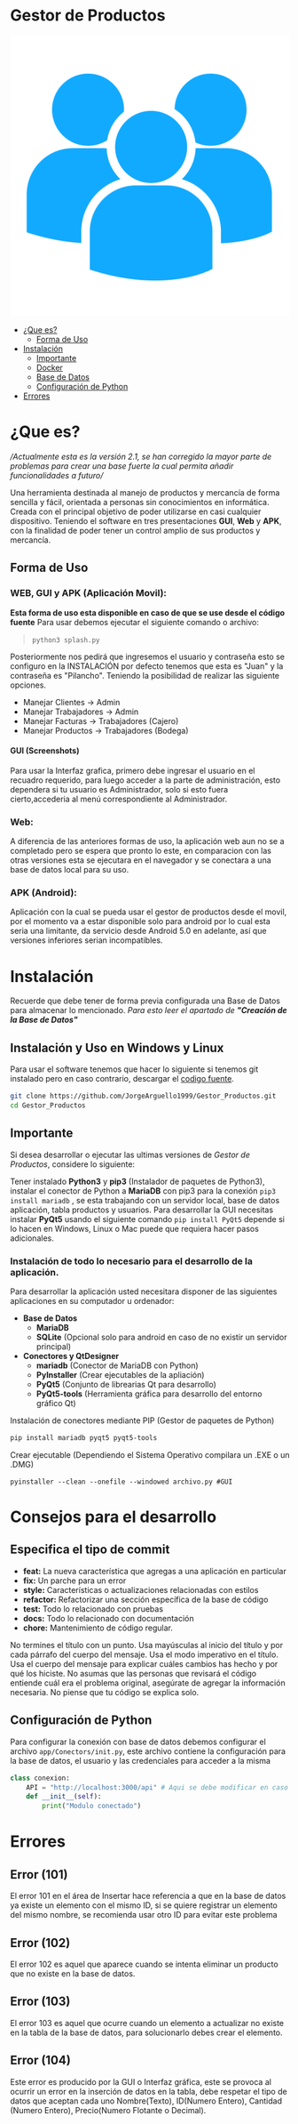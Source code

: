 # Gestor de Productos 
![Logo de la Aplicación](Images/logo.png)

 - [¿Que es?](#que-es)
	 - [Forma de Uso](#forma-de-uso)
 - [Instalación](#instalación)
	 - [Importante](#importante)
     - [Docker](./docker/README.md)
     - [Base de Datos](./docker/README.md)
	 - [Configuración de Python](#configuración-de-python)
 - [Errores](#errores)

# ¿Que es?
*/Actualmente esta es la versión 2.1, se han corregido la mayor parte de problemas para crear una base fuerte la cual permita añadir funcionalidades a futuro/*

Una herramienta destinada al manejo de productos y mercancía de forma sencilla y fácil, orientada a personas sin conocimientos en informática. Creada con el principal objetivo de poder utilizarse en casi cualquier dispositivo. 
Teniendo el software en tres presentaciones **GUI**, **Web** y **APK**, con la finalidad de poder tener un control amplio de sus productos y mercancía.
## Forma de Uso
### WEB, GUI y APK (Aplicación Movil):
**Esta forma de uso esta disponible en caso de que se use desde el código fuente** 
Para usar debemos ejecutar el siguiente comando o archivo: 
> ```python3 splash.py```

Posteriormente nos pedirá que ingresemos el usuario y contraseña esto se configuro en la INSTALACIÓN por defecto tenemos que esta es "Juan" y la contraseña es "Pilancho".
Teniendo la posibilidad de realizar las siguiente opciones.

  - Manejar Clientes -> Admin
  - Manejar Trabajadores -> Admin
  - Manejar Facturas -> Trabajadores (Cajero)
  - Manejar Productos -> Trabajadores (Bodega)

#### GUI (Screenshots)
Para usar la Interfaz grafica, primero debe ingresar el usuario en el recuadro requerido, para luego acceder a la parte de administración, esto dependera si tu usuario es Administrador, solo si esto fuera cierto,accederia al menú correspondiente al Administrador.
### Web:
A diferencia de las anteriores  formas de uso, la aplicación web aun no se a completado pero se espera que pronto lo este, en comparacion con las otras versiones esta se ejecutara en el navegador y se conectara a una base de datos local para su uso.
### APK (Android):
Aplicación con la cual se pueda usar el gestor de productos desde el movil, por el momento va a estar disponible solo para android por lo cual esta seria una limitante, da servicio desde Android 5.0 en adelante, así que versiones inferiores serian incompatibles. 
# Instalación
Recuerde que debe tener de forma previa configurada una Base de Datos para almacenar lo mencionado. *Para esto leer el apartado de **"Creación de la Base de Datos"***
## Instalación y Uso en Windows y Linux
Para usar el software tenemos que hacer lo siguiente si tenemos git instalado pero en caso contrario, descargar el [codigo fuente](https://codeload.github.com/JorgeArguello1999/Gestor_Productos/zip/refs/heads/version.2).
```bash
git clone https://github.com/JorgeArguello1999/Gestor_Productos.git
cd Gestor_Productos
```
## Importante
Si desea desarrollar o ejecutar las ultimas versiones de *Gestor de Productos*, considere lo siguiente:

Tener instalado **Python3** y **pip3** (Instalador de paquetes de Python3), instalar el conector de Python a **MariaDB** con pip3 para la conexión `pip3 install mariadb` , se esta trabajando con un servidor local, base de datos aplicación, tabla productos y usuarios.
Para desarrollar la GUI necesitas instalar **PyQt5** usando el siguiente comando `pip install PyQt5` depende si lo hacen en Windows, Linux o Mac puede que requiera hacer pasos adicionales.
### Instalación de todo lo necesario para el desarrollo de la aplicación.
Para desarrollar la aplicación usted necesitara disponer de las siguientes aplicaciones en su computador u ordenador:
 - **Base de Datos**
     - **MariaDB** 
     - **SQLite** (Opcional solo para android en caso de no existir un servidor principal)
 - **Conectores y QtDesigner**
     - **mariadb** (Conector de MariaDB con Python)
     - **PyInstaller** (Crear ejecutables de la apliación)
     - **PyQt5** (Conjunto de librearias Qt para desarrollo)
     - **PyQt5-tools** (Herramienta gráfica para desarrollo del entorno gráfico Qt)

Instalación de conectores mediante PIP (Gestor de paquetes de Python)
```bash
pip install mariadb pyqt5 pyqt5-tools
```

Crear ejecutable (Dependiendo el Sistema Operativo compilara un .EXE o un .DMG)
```
pyinstaller --clean --onefile --windowed archivo.py #GUI
```

# Consejos para el desarrollo
## Especifica el tipo de commit 
 - **feat:** La nueva característica que agregas a una aplicación en particular 
 - **fix:** Un parche para un error
 - **style:** Características o actualizaciones relacionadas con estilos
 - **refactor:** Refactorizar una sección específica de la base de código
 - **test:** Todo lo relacionado con pruebas
 - **docs:** Todo lo relacionado con documentación
 - **chore:** Mantenimiento de código regular.

No termines el título con un punto. Usa mayúsculas al inicio del título y por cada párrafo del cuerpo del mensaje. Usa el modo imperativo en el título. Usa el cuerpo del mensaje para explicar cuáles cambios has hecho y por qué los hiciste. No asumas que las personas que revisará el código entiende cuál era el problema original, asegúrate de agregar la información necesaria. No piense que tu código se explica solo.

## Configuración de Python
Para configurar la conexión con base de datos debemos configurar el archivo `app/Conectors/init.py`, este archivo contiene la configuración para la base de datos, el usuario y las credenciales para acceder a la misma

```python
class conexion:
    API = "http://localhost:3000/api" # Aqui se debe modificar en caso de trabajar con un servidor remoto
    def __init__(self):
        print("Modulo conectado")
```
# Errores

## Error (101)
El error 101 en el área de Insertar hace referencia a que en la base de datos ya existe un elemento con el mismo ID, si se quiere registrar un elemento del mismo nombre, se recomienda usar otro ID para evitar este problema
## Error (102)
El error 102 es aquel que aparece cuando se intenta eliminar un producto que no existe en la base de datos.

## Error (103)
El error 103 es aquel que ocurre cuando un elemento a actualizar no existe en la tabla de la base de datos, para solucionarlo debes crear el elemento.

## Error (104)
Este error es producido por la GUI o Interfaz gráfica, este se provoca al ocurrir un error en la inserción de datos en la tabla, debe respetar el tipo de datos que aceptan cada uno Nombre(Texto), ID(Numero Entero), Cantidad (Numero Entero), Precio(Numero Flotante o Decimal).
